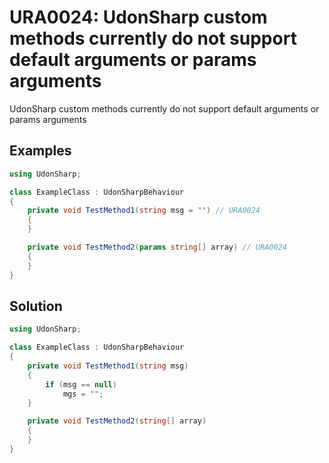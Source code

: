 # URA0024: UdonSharp custom methods currently do not support default arguments or params arguments

UdonSharp custom methods currently do not support default arguments or params arguments

## Examples

```csharp
using UdonSharp;

class ExampleClass : UdonSharpBehaviour
{
    private void TestMethod1(string msg = "") // URA0024
    {
    }

    private void TestMethod2(params string[] array) // URA0024
    {
    }
}
```

## Solution

```csharp
using UdonSharp;

class ExampleClass : UdonSharpBehaviour
{
    private void TestMethod1(string msg)
    {
        if (msg == null)
            mgs = "";
    }

    private void TestMethod2(string[] array)
    {
    }
}
```
